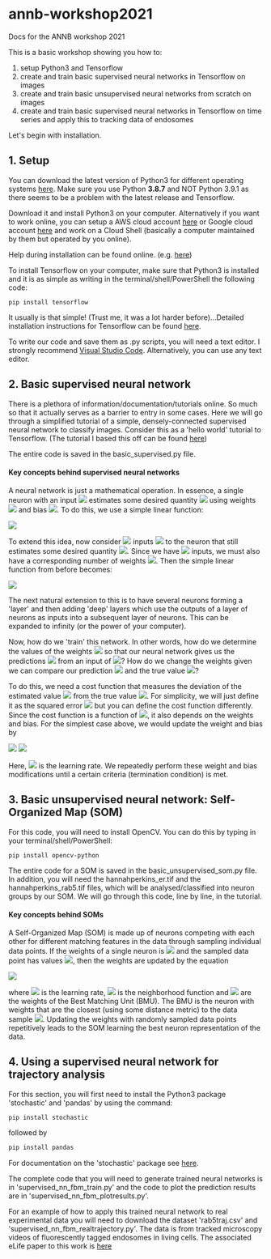 # annb-workshop2021
Docs for the ANNB workshop 2021

This is a basic workshop showing you how to:
1. setup Python3 and Tensorflow
2. create and train basic supervised neural networks in Tensorflow on images
3. create and train basic unsupervised neural networks from scratch on images
4. create and train basic supervised neural networks in Tensorflow on time series and apply this to tracking data of endosomes

Let's begin with installation.

## 1. Setup
You can download the latest version of Python3 for different operating systems [here](https://www.python.org/downloads/). Make sure you use Python **3.8.7** and NOT Python 3.9.1 as there seems to be a problem with the latest release and Tensorflow.

Download it and install Python3 on your computer. Alternatively if you want to work online, you can setup a AWS cloud account [here](https://aws.amazon.com/console/) or Google cloud account [here](https://cloud.google.com/) and work on a Cloud Shell (basically a computer maintained by them but operated by you online).

Help during installation can be found online.
(e.g. [here](https://realpython.com/installing-python/#how-to-install-python-on-windows))

To install Tensorflow on your computer, make sure that Python3 is installed and it is as simple as writing in the terminal/shell/PowerShell the following code:

```python3
pip install tensorflow
```

It usually is that simple! (Trust me, it was a lot harder before)...Detailed installation instructions for Tensorflow can be found [here](https://www.tensorflow.org/install).

To write our code and save them as .py scripts, you will need a text editor. I strongly recommend [Visual Studio Code](https://code.visualstudio.com/). Alternatively, you can use any text editor.

## 2. Basic supervised neural network

There is a plethora of information/documentation/tutorials online. So much so that it actually serves as a barrier to entry in some cases. Here we will go through a simplified tutorial of a simple, densely-connected supervised neural network to classify images. Consider this as a 'hello world' tutorial to Tensorflow. (The tutorial I based this off can be found [here](https://www.tensorflow.org/tutorials/keras/classification))

The entire code is saved in the basic_supervised.py file.

#### Key concepts behind supervised neural networks

A neural network is just a mathematical operation. In essence, a single neuron with an input <img src="https://render.githubusercontent.com/render/math?math=x"> estimates some desired quantity <img src="https://render.githubusercontent.com/render/math?math=y"> using weights <img src="https://render.githubusercontent.com/render/math?math=w"> and bias <img src="https://render.githubusercontent.com/render/math?math=b">. To do this, we use a simple linear function:

<img src="https://render.githubusercontent.com/render/math?math=y = wx %2B b">

To extend this idea, now consider <img src="https://render.githubusercontent.com/render/math?math=n"> inputs <img src="https://render.githubusercontent.com/render/math?math=(x_1,x_2,...,x_n)"> to the neuron that still estimates some desired quantity <img src="https://render.githubusercontent.com/render/math?math=y">. Since we have <img src="https://render.githubusercontent.com/render/math?math=n"> inputs, we must also have a corresponding number of weights <img src="https://render.githubusercontent.com/render/math?math=(w_1,w_2,...,w_n)">. Then the simple linear function from before becomes:

<img src="https://render.githubusercontent.com/render/math?math=y=\sum_i w_i x_i %2B b">

The next natural extension to this is to have several neurons forming a 'layer' and then adding 'deep' layers which use the outputs of a layer of neurons as inputs into a subsequent layer of neurons. This can be expanded to infinity (or the power of your computer).

Now, how do we 'train' this network. In other words, how do we determine the values of the weights <img src="https://render.githubusercontent.com/render/math?math=(w_1,w_2,...,w_n)"> so that our neural network gives us the predictions <img src="https://render.githubusercontent.com/render/math?math=y"> from an input of <img src="https://render.githubusercontent.com/render/math?math=(x_1,x_2,...,x_n)">? How do we change the weights given we can compare our prediction <img src="https://render.githubusercontent.com/render/math?math=y"> and the true value <img src="https://render.githubusercontent.com/render/math?math=t">?

To do this, we need a cost function that measures the deviation of the estimated value <img src="https://render.githubusercontent.com/render/math?math=y"> from the true value <img src="https://render.githubusercontent.com/render/math?math=t">. For simplicity, we will just define it as the squared error <img src="https://render.githubusercontent.com/render/math?math=C = (y%2Dt)^2"> but you can define the cost function differently. Since the cost function is a function of <img src="https://render.githubusercontent.com/render/math?math=y">, it also depends on the weights and bias. For the simplest case above, we would update the weight and bias by

<img src="https://render.githubusercontent.com/render/math?math=w_{new} = w - r \frac{\partial C}{\partial w} ">
<img src="https://render.githubusercontent.com/render/math?math=b_{new} = b - r \frac{\partial C}{\partial b} ">

Here, <img src="https://render.githubusercontent.com/render/math?math=r "> is the learning rate. We repeatedly perform these weight and bias modifications until a certain criteria (termination condition) is met.

## 3. Basic unsupervised neural network: Self-Organized Map (SOM)

For this code, you will need to install OpenCV. You can do this by typing in your terminal/shell/PowerShell:

```python3
pip install opencv-python
```
The entire code for a SOM is saved in the basic_unsupervised_som.py file. In addition, you will need the hannahperkins_er.tif and the hannahperkins_rab5.tif files, which will be analysed/classified into neuron groups by our SOM. We will go through this code, line by line, in the tutorial.

#### Key concepts behind SOMs
A Self-Organized Map (SOM) is made up of neurons competing with each other for different matching features in the data through sampling individual data points. If the weights of a single neuron is <img src="https://render.githubusercontent.com/render/math?math=w = (w_1,w_2,...,w_n)"> and the sampled data point has values <img src="https://render.githubusercontent.com/render/math?math=x = (x_1,x_2,...,x_n)">, then the weights are updated by the equation

<img src="https://render.githubusercontent.com/render/math?math=w_{new} = w %2B \alpha \times (x-w) \times \theta(w_{bmu}-w)">

where <img src="https://render.githubusercontent.com/render/math?math=\alpha"> is the learning rate, <img src="https://render.githubusercontent.com/render/math?math=\theta(w_{bmu}-w)"> is the neighborhood function and <img src="https://render.githubusercontent.com/render/math?math=w_{bmu}"> are the weights of the Best Matching Unit (BMU). The BMU is the neuron with weights that are the closest (using some distance metric) to the data sample <img src="https://render.githubusercontent.com/render/math?math=x">. Updating the weights with randomly sampled data points repetitively leads to the SOM learning the best neuron representation of the data.

## 4. Using a supervised neural network for trajectory analysis

For this section, you will first need to install the Python3 package 'stochastic' and 'pandas' by using the command:
```python
pip install stochastic
```
followed by
```python
pip install pandas
```
For documentation on the 'stochastic' package see [here](https://stochastic.readthedocs.io/en/stable/).

The complete code that you will need to generate trained neural networks is in 'supervised_nn_fbm_train.py' and the code to plot the prediction results are in 'supervised_nn_fbm_plotresults.py'.

For an example of how to apply this trained neural network to real experimental data you will need to download the dataset 'rab5traj.csv' and 'supervised_nn_fbm_realtrajectory.py'. The data is from tracked microscopy videos of fluorescently tagged endosomes in living cells. The associated eLife paper to this work is [here](https://elifesciences.org/articles/52224)
